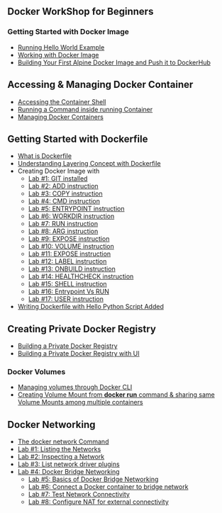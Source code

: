 ## Docker WorkShop for Beginners 

### Getting Started with Docker Image

- [Running Hello World Example](https://collabnix.github.io/dockerlabs/beginners/helloworld/)
- [Working with Docker Image](https://collabnix.github.io/dockerlabs/beginners/workingwithdockerimage.html) 
- [Building Your First Alpine Docker Image and Push it to DockerHub](https://collabnix.github.io/dockerlabs/beginners/building-your-first-alpine-container.html)



## Accessing & Managing Docker Container

- [Accessing the Container Shell](http://dockerlabs.collabnix.com/beginners/accessing-the-container.html)<br>
- [Running a Command inside running Container](http://dockerlabs.collabnix.com/beginners/running-command-inside-running-container.html)<br>
- [Managing Docker Containers](http://dockerlabs.collabnix.com/beginners/managing-containers.html)<br>

## Getting Started with Dockerfile

- [What is Dockerfile](https://dockerlabs.collabnix.com/beginners/dockerfile/Writing-dockerfile.html#what-is-a-dockerfile)<br>
- [Understanding Layering Concept with Dockerfile](https://dockerlabs.collabnix.com/beginners/dockerfile/Layering-Dockerfile.html)
- Creating Docker Image with
   - [Lab #1: GIT installed](https://dockerlabs.collabnix.com/beginners/dockerfile/lab1_dockerfile_git.html)<br>
   - [Lab #2: ADD instruction](https://dockerlabs.collabnix.com/beginners/dockerfile/Lab-2-Create-an-image-with-ADD-instruction.html)<br>
   - [Lab #3: COPY instruction](https://dockerlabs.collabnix.com//beginners/dockerfile/lab4_dockerfile_copy.html)<br>
   - [Lab #4: CMD instruction](https://dockerlabs.collabnix.com//beginners/dockerfile/lab4_cmd.html)<br>
   - [Lab #5: ENTRYPOINT instruction](https://dockerlabs.collabnix.com/beginners/dockerfile/Dockerfile-ENTRYPOINT.html)<br>
   - [Lab #6: WORKDIR instruction]()<br>
   - [Lab #7: RUN instruction](https://dockerlabs.collabnix.com/beginners/dockerfile/Lab-7-Create-an-image-with-EXPOSE-instruction.html)<br>
   - [Lab #8: ARG instruction](https://dockerlabs.collabnix.com//beginners/dockerfile/arg.html)<br>
   - [Lab #9: EXPOSE instruction](https://dockerlabs.collabnix.com/beginners/dockerfile/Lab-7-Create-an-image-with-EXPOSE-instruction.html)<br>
   - [Lab #10: VOLUME instruction]()<br>
   - [Lab #11: EXPOSE instruction]()<br>
   - [Lab #12: LABEL instruction]()<br>
   - [Lab #13: ONBUILD instruction]()<br>
   - [Lab #14: HEALTHCHECK instruction](https://dockerlabs.collabnix.com/beginners/dockerfile/healthcheck.html)<br>
   - [Lab #15: SHELL instruction](https://dockerlabs.collabnix.com/beginners/dockerfile/Lab-14-Create-an-image-with-SHELL-instruction.html)<br>
   - [Lab #16: Entrypoint Vs RUN](https://dockerlabs.collabnix.com/beginners/dockerfile/entrypoint-vs-run.html)<br>
   - [Lab #17: USER instruction](https://dockerlabs.collabnix.com/beginners/dockerfile/user.html)
- [Writing Dockerfile with Hello Python Script Added](https://dockerlabs.collabnix.com/beginners/dockerfile/lab_dockerfile_python.html)<br>


## Creating Private Docker Registry

- [Building a Private Docker Registry](https://collabnix.github.io/dockerlabs/beginners/build-private-docker-registry.html)
- [Building a Private Docker Registry with UI](https://collabnix.github.io/dockerlabs/beginners/portus.html)


### Docker Volumes

- [Managing volumes through Docker CLI](https://collabnix.github.io/dockerlabs/beginners/volume/managing-volumes-via-docker-cli.html)<br>
- [Creating Volume Mount from **docker run** command & sharing same Volume Mounts among multiple containers](https://collabnix.github.io/beginners/volume/creating-volume-mount-from-dockercli.html)<br>

## Docker Networking

 - [The docker network Command](http://dockerlabs.collabnix.com/beginners/using-docker-network.html)<br>
 - [Lab #1: Listing the Networks]()
 - [Lab #2: Inspecting a Network]()
 - [Lab #3: List network driver plugins]()
 - [Lab #4: Docker Bridge Networking]()
   - [Lab #5: Basics of Docker Bridge Networking]()
   - [Lab #6: Connect a Docker container to bridge network]()
   - [Lab #7: Test Network Connectivity]()
   - [Lab #8: Configure NAT for external connectivity]()
 
 


